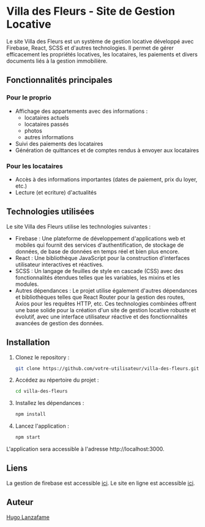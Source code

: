 # Villa des Fleurs - Site de Gestion Locative

Le site Villa des Fleurs est un système de gestion locative développé avec Firebase, React, SCSS et d'autres technologies. Il permet de gérer efficacement les propriétés locatives, les locataires, les paiements et divers documents liés à la gestion immobilière.

## Fonctionnalités principales

### Pour le proprio
- Affichage des appartements avec des informations :
  - locataires actuels
  - locataires passés
  - photos
  - autres informations
- Suivi des paiements des locataires
- Génération de quittances et de comptes rendus à envoyer aux locataires

### Pour les locataires
- Accès à des informations importantes (dates de paiement, prix du loyer, etc.)
- Lecture (et ecriture) d'actualités

## Technologies utilisées
Le site Villa des Fleurs utilise les technologies suivantes :

* Firebase : Une plateforme de développement d'applications web et mobiles qui fournit des services d'authentification, de stockage de données, de base de données en temps réel et bien plus encore.
* React : Une bibliothèque JavaScript pour la construction d'interfaces utilisateur interactives et réactives.
* SCSS : Un langage de feuilles de style en cascade (CSS) avec des fonctionnalités étendues telles que les variables, les mixins et les modules.
* Autres dépendances : Le projet utilise également d'autres dépendances et bibliothèques telles que React Router pour la gestion des routes, Axios pour les requêtes HTTP, etc.
Ces technologies combinées offrent une base solide pour la création d'un site de gestion locative robuste et évolutif, avec une interface utilisateur réactive et des fonctionnalités avancées de gestion des données.

## Installation

1. Clonez le repository :
   ```bash
   git clone https://github.com/votre-utilisateur/villa-des-fleurs.git
   ```
2. Accédez au répertoire du projet :
   ```bash
   cd villa-des-fleurs
   ```
3. Installez les dépendances :
   ```bash
   npm install
   ```
4. Lancez l'application :
   ```bash
   npm start
   ```
L'application sera accessible à l'adresse http://localhost:3000.

## Liens

La gestion de firebase est accessible [ici](https://console.firebase.google.com/u/1/project/villadesfleurs-d4d5d/overview).
Le site en ligne est accessible [ici](http://localhost:3000).

## Auteur

[Hugo Lanzafame](https://github.com/hugolanzafameynov)

